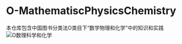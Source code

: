 # O-MathematiscPhysicsChemistry
本仓库包含中国图书分类法O类目下“数学物理和化学”中的知识和实践
![O数理科学和化学](https://github.com/gaochaoqwe/O-MathematiscPhysicsChemistry/assets/50293201/585e9e4a-b703-4815-af81-ffdb18926ff7)
